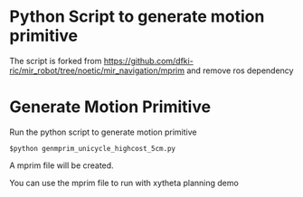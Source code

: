 # Python Script to generate motion primitive
The script is forked from https://github.com/dfki-ric/mir_robot/tree/noetic/mir_navigation/mprim
and remove ros dependency

# Generate Motion Primitive
Run the python script to generate motion primitive

```
$python genmprim_unicycle_highcost_5cm.py
```

A mprim file will be created.

You can use the mprim file to run with xytheta planning demo

